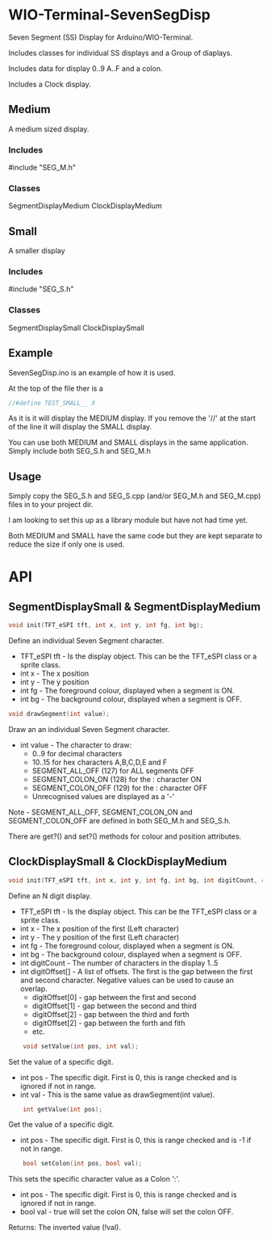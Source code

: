 # WIO-Terminal-SevenSegDisp

Seven Segment (SS) Display for Arduino/WIO-Terminal.

Includes classes for individual SS displays and a Group of diaplays.

Includes data for display 0..9 A..F and a colon.

Includes a Clock display.

## Medium
A medium sized display.
### Includes
#include "SEG_M.h"
### Classes
SegmentDisplayMedium
ClockDisplayMedium

## Small
A smaller display
### Includes
#include "SEG_S.h"
### Classes
SegmentDisplaySmall
ClockDisplaySmall

## Example
SevenSegDisp.ino is an example of how it is used.

At the top of the file ther is a
```C++
//#define TEST_SMALL__ X
```
As it is it will display the MEDIUM display. If you remove the '//' at the start of the line it will display the SMALL display.

You can use both MEDIUM and SMALL displays in the same application. Simply include both SEG_S.h and SEG_M.h

## Usage
Simply copy the SEG_S.h and SEG_S.cpp (and/or SEG_M.h and SEG_M.cpp) files in to your project dir.

I am looking to set this up as a library module but have not had time yet.

Both MEDIUM and SMALL have the same code but they are kept separate to reduce the size if only one is used.

# API
## SegmentDisplaySmall &  SegmentDisplayMedium

```C++
void init(TFT_eSPI tft, int x, int y, int fg, int bg);
```
Define an individual Seven Segment character.
* TFT_eSPI tft - Is the display object. This can be the TFT_eSPI class or a sprite class.
* int x - The x position
* int y - The y position
* int fg - The foreground colour, displayed when a segment is ON.
* int bg - The background colour, displayed when a segment is OFF.

```C++
void drawSegment(int value);
```
Draw an an individual Seven Segment character.
* int value - The character to draw:
  * 0..9 for decimal characters
  * 10..15 for hex characters A,B,C,D,E and F
  * SEGMENT_ALL_OFF (127) for ALL segments OFF
  * SEGMENT_COLON_ON (128) for the : character ON
  * SEGMENT_COLON_OFF (129) for the : character OFF
  * Unrecognised values are displayed as a '-'

Note - SEGMENT_ALL_OFF, SEGMENT_COLON_ON and SEGMENT_COLON_OFF are defined in both SEG_M.h and SEG_S.h.

There are get?() and set?() methods for colour and position attributes.

## ClockDisplaySmall &  ClockDisplayMedium

```C++
void init(TFT_eSPI tft, int x, int y, int fg, int bg, int digitCount, const int digitOffset[]);
```
Define an N digit display.
* TFT_eSPI tft - Is the display object. This can be the TFT_eSPI class or a sprite class.
* int x - The x position of the first (Left character)
* int y - The y position of the first (Left character)
* int fg - The foreground colour, displayed when a segment is ON.
* int bg - The background colour, displayed when a segment is OFF.
* int digitCount - The number of characters in the display 1..5
* int digitOffset[] - A list of offsets. The first is the gap between the first and second character. Negative values can be used to cause an overlap.
  * digitOffset[0] - gap between the first and second
  * digitOffset[1] - gap between the second and third
  * digitOffset[2] - gap between the third and forth
  * digitOffset[2] - gap between the forth and fith
  * etc.

```C++
    void setValue(int pos, int val);
```
Set the value of a specific digit.
* int pos - The specific digit. First is 0, this is range checked and is ignored if not in range.
* int val - This is the same value as drawSegment(int value).

```C++
    int getValue(int pos);
```
Get the value of a specific digit.
* int pos - The specific digit. First is 0, this is range checked and is -1 if not in range.

```C++
    bool setColon(int pos, bool val);
```
This sets the specific character value as a Colon ':'.

* int pos - The specific digit. First is 0, this is range checked and is ignored if not in range.
* bool val - true will set the colon ON, false will set the colon OFF.

Returns: The inverted value (!val).



